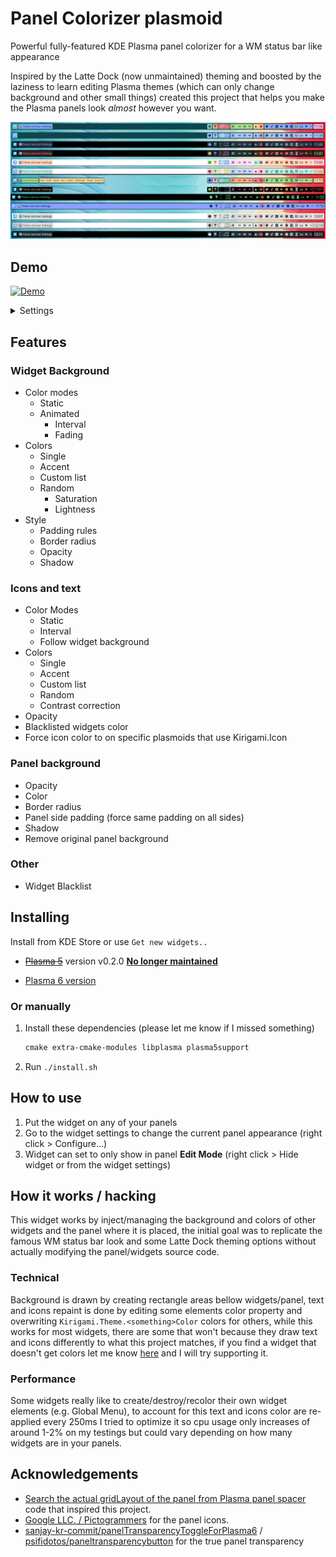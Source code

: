 # Panel Colorizer plasmoid

Powerful fully-featured KDE Plasma panel colorizer for a WM status bar like appearance

Inspired by the Latte Dock (now unmaintained) theming and boosted by the laziness to learn editing Plasma themes (which can only change background and other small things) created this project that helps you make the Plasma panels look _almost_ however you want.

![panel](screenshots/panel.png)

## Demo

[![Demo](https://img.shields.io/badge/watch%20on%20youtube-demo?style=for-the-badge&logo=youtube&logoColor=white&labelColor=%23c30000&color=%23222222
)](https://www.youtube.com/watch?v=0QLyEexa9Y4)

<details>
    <summary>Settings</summary>

![tooltip](screenshots/settings.png)

</details>

## Features

### Widget Background

* Color modes
  * Static
  * Animated
    * Interval
    * Fading
* Colors
  * Single
  * Accent
  * Custom list
  * Random
    * Saturation
    * Lightness
* Style
  * Padding rules
  * Border radius
  * Opacity
  * Shadow

### Icons and text

* Color Modes
  * Static
  * Interval
  * Follow widget background
* Colors
  * Single
  * Accent
  * Custom list
  * Random
  * Contrast correction
* Opacity
* Blacklisted widgets color
* Force icon color to on specific plasmoids that use Kirigami.Icon

### Panel background

* Opacity
* Color
* Border radius
* Panel side padding (force same padding on all sides)
* Shadow
* Remove original panel background

### Other

* Widget Blacklist

## Installing

Install from KDE Store or use `Get new widgets..`

* ~~[Plasma 5](https://store.kde.org/p/2131149)~~ version v0.2.0 **[No longer maintained](https://github.com/luisbocanegra/plasma-panel-colorizer/issues/10)**

* [Plasma 6 version](https://store.kde.org/p/2130967)

### Or manually

  1. Install these dependencies (please let me know if I missed something)

      ```txt
      cmake extra-cmake-modules libplasma plasma5support
      ```

  2. Run `./install.sh`

## How to use

1. Put the widget on any of your panels
2. Go to the widget settings to change the current panel appearance (right click > Configure...)
3. Widget can set to only show in panel **Edit Mode** (right click > Hide widget or from the widget settings)

## How it works / hacking

This widget works by inject/managing the background and colors of other widgets and the panel where it is placed, the initial goal was to replicate the famous WM status bar look and some Latte Dock theming options without actually modifying the panel/widgets source code.

### Technical

Background is drawn by creating rectangle areas bellow widgets/panel, text and icons repaint is done by editing some elements color property and overwriting `Kirigami.Theme.<something>Color` colors for others, while this works for most widgets, there are some that won't because they draw text and icons differently to what this project matches, if you find a widget that doesn't get colors let me know [here](https://github.com/luisbocanegra/plasma-panel-colorizer/issues/12) and I will try supporting it.

### Performance

Some widgets really like to create/destroy/recolor their own widget elements (e.g. Global Menu), to account for this text and icons color are re-applied every 250ms I tried to optimize it so cpu usage only increases of around 1-2% on my testings but could vary depending on how many widgets are in your panels.

## Acknowledgements

* [Search the actual gridLayout of the panel from Plasma panel spacer](https://invent.kde.org/plasma/plasma-workspace/-/blob/Plasma/5.27/applets/panelspacer/package/contents/ui/main.qml?ref_type=heads#L37) code that inspired this project.
* [Google LLC. / Pictogrammers](https://pictogrammers.com/library/mdi/) for the panel icons.
* [sanjay-kr-commit/panelTransparencyToggleForPlasma6](https://github.com/sanjay-kr-commit/panelTransparencyToggleForPlasma6) / [psifidotos/paneltransparencybutton](https://github.com/psifidotos/paneltransparencybutton) for the true panel transparency
